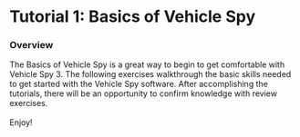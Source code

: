 # Tutorial 1: Basics of Vehicle Spy

### Overview

The Basics of Vehicle Spy is a great way to begin to get comfortable with Vehicle Spy 3.  The following exercises walkthrough the basic skills needed to get started with the Vehicle Spy software. After accomplishing the tutorials, there will be an opportunity to confirm knowledge with review exercises. \
\
Enjoy!
